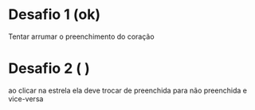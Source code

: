 # Desafio 1 (ok)
Tentar arrumar o preenchimento do coração

# Desafio 2 ( )
ao clicar na estrela ela deve trocar de preenchida para não preenchida e vice-versa

